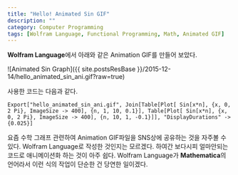 ```yaml
---
title: "Hello! Animated Sin GIF"
description: ""
category: Computer Programming
tags: [Wolfram Language, Functional Programming, Math, Animated GIF]
---
```


**Wolfram Language**에서 아래와 같은 Animation GIF를 만들어 보았다.

![Animated Sin Graph]({{ site.postsResBase }}/2015-12-14/hello_animated_sin_ani.gif?raw=true)

사용한 코드는 다음과 같다.

```mma
Export["hello_animated_sin_ani.gif", Join[Table[Plot[ Sin[x*n], {x, 0, 2 Pi}, ImageSize -> 400], {n, 1, 10, 0.1}], Table[Plot[ Sin[x*n], {x, 0, 2 Pi}, ImageSize -> 400], {n, 10, 1, -0.1}]], "DisplayDurations" -> {0.025}]
```

요즘 수학 그래프 관련하여 Animation GIF파일을 SNS상에 공유하는 것을 자주볼 수 있다. Wolfram Language로 작성한 것인지는 모르겠다. 하여간 보다시피 얼마안되는 코드로 애니메이션화 하는 것이 아주 쉽다. Wolfram Language가 **Mathematica**의 언어라서 이런 식의 작업이 단순한 건 당연한 일이겠다.
